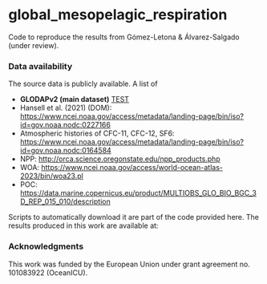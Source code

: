 # global_mesopelagic_respiration
Code to reproduce the results from Gómez-Letona &amp; Álvarez-Salgado (under review).

### Data availability
The source data is publicly available. A list of
-  **GLODAPv2 (main dataset)** [TEST](https://glodap.info/index.php/merged-and-adjusted-data-product-v2-2023/)
-  Hansell et al. (2021) (DOM): https://www.ncei.noaa.gov/access/metadata/landing-page/bin/iso?id=gov.noaa.nodc:0227166
-  Atmospheric histories of CFC-11, CFC-12, SF6: https://www.ncei.noaa.gov/access/metadata/landing-page/bin/iso?id=gov.noaa.nodc:0164584
-  NPP: http://orca.science.oregonstate.edu/npp_products.php
-  WOA: https://www.ncei.noaa.gov/access/world-ocean-atlas-2023/bin/woa23.pl
-  POC: https://data.marine.copernicus.eu/product/MULTIOBS_GLO_BIO_BGC_3D_REP_015_010/description

Scripts to automatically download it are part of the code provided here.
The results produced in this work are available at:

### Acknowledgments
This work was funded by the European Union under grant agreement no. 101083922 (OceanICU).

